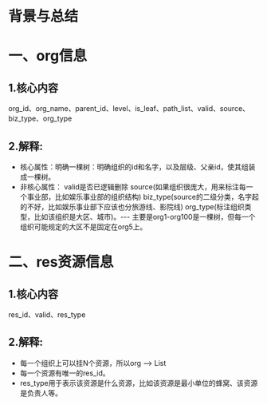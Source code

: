 # 背景与总结

# 一、org信息
## 1.核心内容
org_id、org_name、parent_id、level、is_leaf、path_list、valid、source、biz_type、org_type

## 2.解释:
* 核心属性：明确一棵树：明确组织的id和名字，以及层级、父亲id，使其组装成一棵树。
* 非核心属性：
valid是否已逻辑删除
source(如果组织很庞大，用来标注每一个事业部，比如娱乐事业部的组织结构)
biz_type(source的二级分类，名字起的不好，比如娱乐事业部下应该也分旅游线、影院线)
org_type(标注组织类型，比如该组织是大区、城市)。--- 主要是org1-org100是一棵树，但每一个组织可能规定的大区不是固定在org5上。

# 二、res资源信息
## 1.核心内容
res_id、valid、res_type

## 2.解释:
* 每一个组织上可以挂N个资源，所以org --> List<res>
* 每一个资源有唯一的res_id。
* res_type用于表示该资源是什么资源，比如该资源是最小单位的蜂窝、该资源是负责人等。

